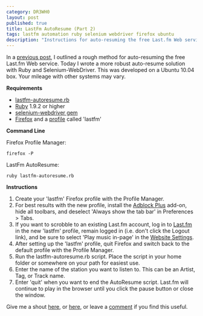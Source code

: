 ```yaml
---
category: DR3WH0
layout: post
published: true
title: LastFm AutoResume (Part 2)
tags: lastfm automation ruby selenium webdriver firefox ubuntu
description: "Instructions for auto-resuming the free Last.fm Web service with Ruby and Firefox."
---
```


In a [previous post](http://dr3wh0.github.io/dr3wh0/2013/07/21/LastFm-AutoResume/), I outlined a rough method for auto-resuming the free Last.fm Web service. Today I wrote a more robust auto-resume solution with Ruby and Selenium-WebDriver. This was developed on a Ubuntu 10.04 box. Your mileage with other systems may vary.

**Requirements**

* [lastfm-autoresume.rb](https://gist.github.com/DR3WH0/6259121#file-lastfm-autoresume-rb)
* [Ruby](http://www.ruby-lang.org/en/) 1.9.2 or higher
* [selenium-webdriver gem](http://rubygems.org/gems/selenium-webdriver)
* [Firefox](http://www.mozilla.org/en-US/firefox/new/) and a [profile](https://support.mozilla.org/en-US/kb/profiles-where-firefox-stores-user-data) called 'lastfm'

**Command Line**

Firefox Profile Manager:

	firefox -P
    
LastFm AutoResume:

	ruby lastfm-autoresume.rb

**Instructions**

1. Create your 'lastfm' Firefox profile with the Profile Manager.
2. For best results with the new profile, install the [Adblock Plus](https://adblockplus.org/en/firefox) add-on, hide all toolbars, and deselect 'Always show the tab bar' in Preferences > Tabs.
3. If you want to scrobble to an existing Last.fm account, log in to [Last.fm](https://www.last.fm/login) in the new 'lastfm' profile, remain logged in (i.e. don't click the Logout link), and be sure to select 'Play music in-page' in the [Website Settings](http://www.last.fm/settings/website).
4. After setting up the 'lastfm' profile, quit Firefox and switch back to the default profile with the Profile Manager.
5. Run the lastfm-autoresume.rb script. Place the script in your home folder or somewhere on your path for easiest use.
6. Enter the name of the station you want to listen to. This can be an Artist, Tag, or Track name.
7. Enter 'quit' when you want to end the AutoResume script. Last.fm will continue to play in the browser until you click the pause button or close the window.

Give me a shout [here](http://www.last.fm/user/DR3WH0), or [here](https://gist.github.com/DR3WH0/6259121), or leave a [comment](http://dr3wh0.github.io/guestbook.html) if you find this useful.